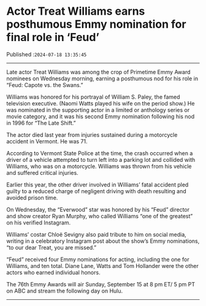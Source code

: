 # Actor Treat Williams earns posthumous Emmy nomination for final role in ‘Feud’

Published :`2024-07-18 13:35:45`

---

Late actor Treat Williams was among the crop of Primetime Emmy Award nominees on Wednesday morning, earning a posthumous nod for his role in “Feud: Capote vs. the Swans.”

Williams was honored for his portrayal of William S. Paley, the famed television executive. (Naomi Watts played his wife on the period show.) He was nominated in the supporting actor in a limited or anthology series or movie category, and it was his second Emmy nomination following his nod in 1996 for “The Late Shift.”

The actor died last year from injuries sustained during a motorcycle accident in Vermont. He was 71.

According to Vermont State Police at the time, the crash occurred when a driver of a vehicle attempted to turn left into a parking lot and collided with Williams, who was on a motorcycle. Williams was thrown from his vehicle and suffered critical injuries.

Earlier this year, the other driver involved in Williams’ fatal accident pled guilty to a reduced charge of negligent driving with death resulting and avoided prison time.

On Wednesday, the “Everwood” star was honored by his “Feud” director and show creator Ryan Murphy, who called Williams “one of the greatest” on his verified Instagram.

Williams’ costar Chloë Sevigny also paid tribute to him on social media, writing in a celebratory Instagram post about the show’s Emmy nominations, “to our dear Treat, you are missed.”

“Feud” received four Emmy nominations for acting, including the one for Williams, and ten total. Diane Lane, Watts and Tom Hollander were the other actors who earned individual honors.

The 76th Emmy Awards will air Sunday, September 15 at 8 pm ET/ 5 pm PT on ABC and stream the following day on Hulu.

---

